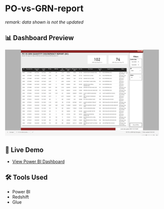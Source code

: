 # PO-vs-GRN-report

*remark: data shown is not the updated*

## 📊 Dashboard Preview
![Dashboard](images/po-vs-grn.png)

## 🚀 Live Demo 
- [View Power BI Dashboard]()

## 🛠 Tools Used
- Power BI
- Redshift
- Glue
